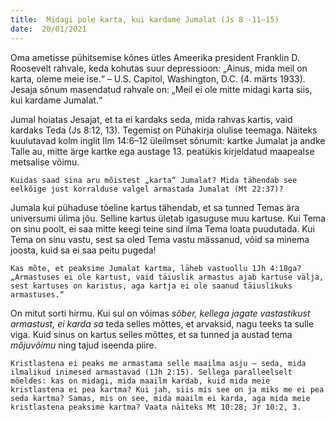 ```yaml
---
title:  Midagi pole karta, kui kardame Jumalat (Js 8 -11–15)  
date:  20/01/2021  
---
```


Oma ametisse pühitsemise kõnes ütles Ameerika president Franklin D. Roosevelt rahvale, keda kohutas suur depressioon: „Ainus, mida meil on karta, oleme meie ise.“ – U.S. Capitol, Washington, D.C. (4. märts 1933). Jesaja sõnum masendatud rahvale on: „Meil ei ole mitte midagi karta siis, kui kardame Jumalat.“

Jumal hoiatas Jesajat, et ta ei kardaks seda, mida rahvas kartis, vaid kardaks Teda (Js 8:12, 13). Tegemist on Pühakirja olulise teemaga. Näiteks kuulutavad kolm inglit Ilm 14:6–12 üleilmset sõnumit: kartke Jumalat ja andke Talle au, mitte ärge kartke ega austage 13. peatükis kirjeldatud maapealse metsalise võimu.

`Kuidas saad sina aru mõistest „karta“ Jumalat? Mida tähendab see eelkõige just korralduse valgel armastada Jumalat (Mt 22:37)?`

Jumala kui pühaduse tõeline kartus tähendab, et sa tunned Temas ära universumi ülima jõu. Selline kartus ületab igasuguse muu kartuse. Kui Tema on sinu poolt, ei saa mitte keegi teine sind ilma Tema loata puudutada. Kui Tema on sinu vastu, sest sa oled Tema vastu mässanud, võid sa minema joosta, kuid sa ei saa peitu pugeda!

`Kas mõte, et peaksime Jumalat kartma, läheb vastuollu 1Jh 4:18ga? „Armastuses ei ole kartust, vaid täiuslik armastus ajab kartuse välja, sest kartuses on karistus, aga kartja ei ole saanud täiuslikuks armastuses.“`

On mitut sorti hirmu. Kui sul on võimas _sõber, kellega jagate vastastikust armastust, ei karda sa_ teda selles mõttes, et arvaksid, nagu teeks ta sulle viga. Kuid sinus on kartus selles mõttes, et sa tunned ja austad tema _mõjuvõimu_ ning tajud iseenda piire.

`Kristlastena ei peaks me armastama selle maailma asju – seda, mida ilmalikud inimesed armastavad (1Jh 2:15). Sellega paralleelselt mõeldes: kas on midagi, mida maailm kardab, kuid mida meie kristlastena ei pea kartma? Kui jah, siis mis see on ja miks me ei pea seda kartma? Samas, mis on see, mida maailm ei karda, aga mida meie kristlastena peaksime kartma? Vaata näiteks Mt 10:28; Jr 10:2, 3.`